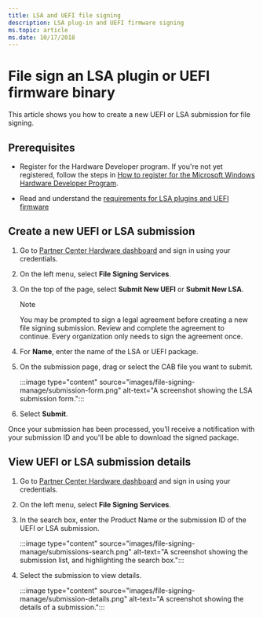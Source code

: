 ```yaml
---
title: LSA and UEFI file signing
description: LSA plug-in and UEFI firmware signing
ms.topic: article
ms.date: 10/17/2018
---
```


# File sign an LSA plugin or UEFI firmware binary

This article shows you how to create a new UEFI or LSA submission for file signing. 

## Prerequisites

* Register for the Hardware Developer program. If you're not yet registered, follow the steps in [How to register for the Microsoft Windows Hardware Developer Program](hardware-program-register.md).

* Read and understand the [requirements for LSA plugins and UEFI firmware](file-signing-reqs.md)

## Create a new UEFI or LSA submission

1. Go to [Partner Center Hardware dashboard](https://partner.microsoft.com/dashboard/hardware/Search) and sign in using your credentials.

1. On the left menu, select **File Signing Services**.

1. On the top of the page, select **Submit New UEFI** or **Submit New LSA**.

    > [!NOTE]
    > You may be prompted to sign a legal agreement before creating a new file signing submission. Review and complete the agreement to continue. Every organization only needs to sign the agreement once.

1. For **Name**, enter the name of the LSA or UEFI package.

1. On the submission page, drag or select the CAB file you want to submit.

      :::image type="content" source="images/file-signing-manage/submission-form.png" alt-text="A screenshot showing the LSA submission form.":::

1. Select **Submit**.

Once your submission has been processed, you’ll receive a notification with your submission ID and you'll be able to download the signed package.

## View UEFI or LSA submission details

1. Go to [Partner Center Hardware dashboard](https://partner.microsoft.com/dashboard/hardware/Search) and sign in using your credentials.

1. On the left menu, select **File Signing Services**.

1. In the search box, enter the Product Name or the submission ID of the UEFI or LSA submission.

    :::image type="content" source="images/file-signing-manage/submissions-search.png" alt-text="A screenshot showing the submission list, and highlighting the search box.":::

1. Select the submission to view details.

    :::image type="content" source="images/file-signing-manage/submission-details.png" alt-text="A screenshot showing the details of a submission.":::
